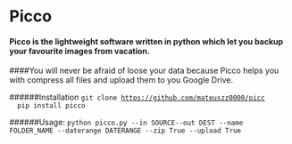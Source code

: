 
# Picco

#### Picco is the lightweight software written in python which let you backup your favourite images from vacation. <br>
####You will never be afraid of loose your data  because Picco helps you with compress all files and upload them to you Google Drive.

######Installation
<code>git clone https://github.com/mateuszz0000/picc
&ensp; pip install picco</code>

######Usage:
<code>python picco.py --in SOURCE--out DEST --name FOLDER_NAME --daterange DATERANGE --zip True --upload True</code>
